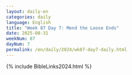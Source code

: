 ```yaml
---
layout: daily-en
categories: daily
language: English
title: "Week 87 Day 7: Mend the Loose Ends"
date: 2025-08-31
weekNum: 87
dayNum: 7
permalink: /en/daily/2024/wk87-day7-daily.html
---
```



{% include BibleLinks2024.html %}

